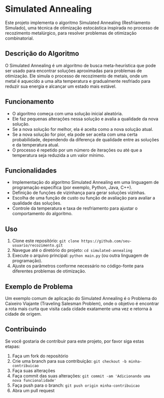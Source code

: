 # Simulated Annealing

Este projeto implementa o algoritmo Simulated Annealing (Resfriamento Simulado), uma técnica de otimização estocástica inspirada no processo de recozimento metalúrgico, para resolver problemas de otimização combinatorial.

## Descrição do Algoritmo

O Simulated Annealing é um algoritmo de busca meta-heurística que pode ser usado para encontrar soluções aproximadas para problemas de otimização. Ele simula o processo de recozimento de metais, onde um metal é aquecido a uma alta temperatura e gradualmente resfriado para reduzir sua energia e alcançar um estado mais estável.

## Funcionamento

- O algoritmo começa com uma solução inicial aleatória.
- Ele faz pequenas alterações nessa solução e avalia a qualidade da nova solução.
- Se a nova solução for melhor, ela é aceita como a nova solução atual.
- Se a nova solução for pior, ela pode ser aceita com uma certa probabilidade, dependendo da diferença de qualidade entre as soluções e da temperatura atual.
- O processo é repetido por um número de iterações ou até que a temperatura seja reduzida a um valor mínimo.

## Funcionalidades

- Implementação do algoritmo Simulated Annealing em uma linguagem de programação específica (por exemplo, Python, Java, C++).
- Definição de funções de vizinhança para gerar soluções vizinhas.
- Escolha de uma função de custo ou função de avaliação para avaliar a qualidade das soluções.
- Controle da temperatura e taxa de resfriamento para ajustar o comportamento do algoritmo.

## Uso

1. Clone este repositório: `git clone https://github.com/seu-usuario/recozimento.git`
2. Navegue até o diretório do projeto: `cd simulated-annealing`
3. Execute o arquivo principal: `python main.py` (ou outra linguagem de programação).
4. Ajuste os parâmetros conforme necessário no código-fonte para diferentes problemas de otimização.

## Exemplo de Problema

Um exemplo comum de aplicação do Simulated Annealing é o Problema do Caixeiro Viajante (Traveling Salesman Problem), onde o objetivo é encontrar a rota mais curta que visita cada cidade exatamente uma vez e retorna à cidade de origem.

## Contribuindo

Se você gostaria de contribuir para este projeto, por favor siga estas etapas:

1. Faça um fork do repositório
2. Crie uma branch para sua contribuição: `git checkout -b minha-contribuicao`
3. Faça suas alterações
4. Faça commit das suas alterações: `git commit -am 'Adicionando uma nova funcionalidade'`
5. Faça push para o branch: `git push origin minha-contribuicao`
6. Abra um pull request
